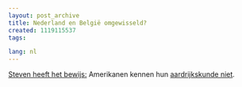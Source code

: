 ```yaml
---
layout: post_archive
title: Nederland en België omgewisseld?
created: 1119115537
tags:

lang: nl
---
```

[Steven heeft het bewijs:](http://www.acko.net/blog/google-maps-swaps-belgium-and-the-netherlands) Amerikanen kennen hun [aardrijkskunde niet](http://maps.google.com/maps?ll=49.610710,4.394531&spn=25.814914,64.863281&hl=en&fc=1). 
